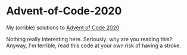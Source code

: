 # Advent-of-Code-2020
My (orrible) solutions to [Advent of Code 2020](https://adventofcode.com/2020/)

Nothing really interesting here. Seriously: why are you reading this?<br>Anyway, I'm terrible, read this code at your own risk of having a stroke.
